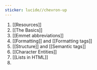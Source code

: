```yaml
---
sticker: lucide//chevron-up
---
```

1. [[Resources]]
2. [[The Basics]]
3. [[Emmet abbreviations]]
4. [[Formatting]] and [[Formatting tags]]
5. [[Structure]] and [[Semantic tags]]
6. [[Character Entities]]
7. [[Lists in HTML]]
8. 